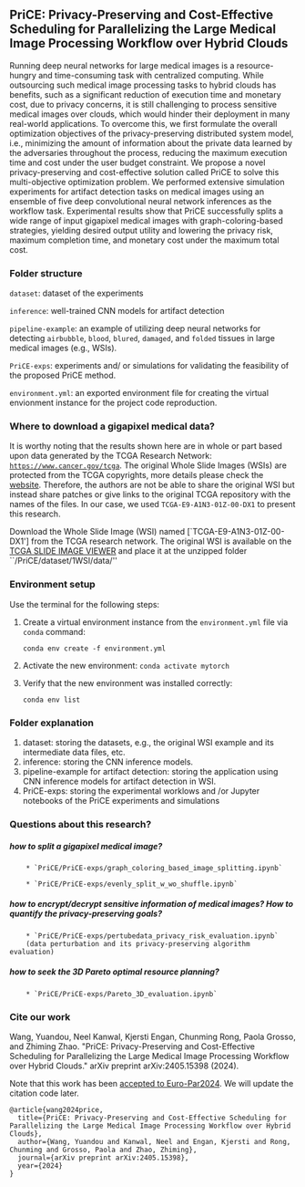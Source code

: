 ## PriCE: Privacy-Preserving and Cost-Effective Scheduling for Parallelizing the Large Medical Image Processing Workflow over Hybrid Clouds 


Running deep neural networks for large medical images is a resource-hungry and time-consuming task with centralized computing. While outsourcing such medical image processing tasks to hybrid clouds has benefits, such as a significant reduction of execution time and monetary cost, due to privacy concerns, it is still challenging to process sensitive medical images over clouds, which would hinder their deployment in many real-world applications. To overcome this, we first formulate the overall optimization objectives of the privacy-preserving distributed system model, i.e., minimizing the amount of information about the private data learned by the adversaries throughout the process, reducing the maximum execution time and cost under the user budget constraint. We propose a novel privacy-preserving and cost-effective solution called PriCE to solve this multi-objective optimization problem. We performed extensive simulation experiments for artifact detection tasks on medical images using an ensemble of five deep convolutional neural network inferences as the workflow task. Experimental results show that PriCE successfully splits a wide range of input gigapixel medical images with graph-coloring-based strategies, yielding desired output utility and lowering the privacy risk, maximum completion time, and monetary cost under the maximum total cost. 



### Folder structure
`dataset`: dataset of the experiments

`inference`: well-trained CNN models for artifact detection

`pipeline-example`: an example of utilizing deep neural networks for detecting `airbubble`, `blood`, `blured`, `damaged`, and `folded` tissues in large medical images (e.g., WSIs). 

`PriCE-exps`: experiments and/ or simulations for validating the feasibility of the proposed PriCE method. 

`environment.yml`: an exported environment file for creating the virtual envionment instance for the project code reproduction. 


### Where to download a gigapixel medical data?

It is worthy noting that  the results shown here are in whole or part based upon data generated by the TCGA Research Network: [`https://www.cancer.gov/tcga`](https://www.cancer.gov/ccg/research/genome-sequencing/tcga/using-tcga-data/citing). The original Whole Slide Images (WSIs) are protected from the TCGA copyrights, more details please check the [website](https://www.cancer.gov/ccg/research/genome-sequencing/tcga/using-tcga-datd). Therefore, the authors are not be able to share the original WSI but instead share patches or give links to the original TCGA repository with the names of the files. In our case, we used `TCGA-E9-A1N3-01Z-00-DX1` to present this research. 

Download the Whole Slide Image (WSI) named [`TCGA-E9-A1N3-01Z-00-DX1'] from the TCGA research network. 
The original WSI is available on the [TCGA SLIDE IMAGE VIEWER](https://portal.gdc.cancer.gov/image-viewer/MultipleImageViewerPage?caseId=03c143e0-d8a1-4d60-a4a3-df0501fc6b6e) and place it at the unzipped folder ``/PriCE/dataset/1WSI/data/''

### Environment setup

Use the terminal for the following steps:

1. Create a virtual environment instance from the `environment.yml` file via `conda` command:

    ```conda env create -f environment.yml```
2. Activate the new environment: ```conda activate mytorch```

3. Verify that the new environment was installed correctly:

    ```conda env list```

### Folder explanation
1. dataset: storing the datasets, e.g., the original WSI example and its intermediate data files, etc. 
2. inference: storing the CNN inference models. 
3. pipeline-example for artifact detection: storing the application using CNN inference models for artifact detection in WSI. 
4. PriCE-exps: storing the experimental worklows and /or Jupyter notebooks of the PriCE experiments and simulations

### Questions about this research?
    

##### how to split a gigapixel medical image?

        * `PriCE/PriCE-exps/graph_coloring_based_image_splitting.ipynb`

        * `PriCE/PriCE-exps/evenly_split_w_wo_shuffle.ipynb`

##### how to encrypt/decrypt sensitive information of medical images? How to quantify the privacy-preserving goals?

        * `PriCE/PriCE-exps/pertubedata_privacy_risk_evaluation.ipynb` 
        (data perturbation and its privacy-preserving algorithm evaluation)


##### how to seek the 3D Pareto optimal resource planning?

        * `PriCE/PriCE-exps/Pareto_3D_evaluation.ipynb`


### Cite our work
Wang, Yuandou, Neel Kanwal, Kjersti Engan, Chunming Rong, Paola Grosso, and Zhiming Zhao. "PriCE: Privacy-Preserving and Cost-Effective Scheduling for Parallelizing the Large Medical Image Processing Workflow over Hybrid Clouds." arXiv preprint arXiv:2405.15398 (2024).

Note that this work has been [accepted to Euro-Par2024](https://2024.euro-par.org/program/accepted-papers/). We will update the citation code later. 

```
@article{wang2024price,
  title={PriCE: Privacy-Preserving and Cost-Effective Scheduling for Parallelizing the Large Medical Image Processing Workflow over Hybrid Clouds},
  author={Wang, Yuandou and Kanwal, Neel and Engan, Kjersti and Rong, Chunming and Grosso, Paola and Zhao, Zhiming},
  journal={arXiv preprint arXiv:2405.15398},
  year={2024}
}
```